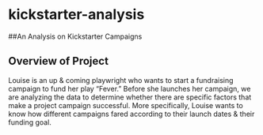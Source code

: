 # kickstarter-analysis
##An Analysis on Kickstarter Campaigns
## Overview of Project
Louise is an up & coming playwright who wants to start a fundraising campaign to fund her play “Fever.” Before she launches her campaign, we are analyzing the data to determine whether there are specific factors that make a project campaign successful. More specifically, Louise wants to know how different campaigns fared according to their launch dates & their funding goal. 

